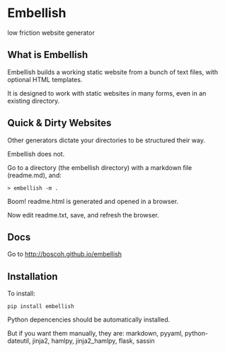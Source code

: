
# Embellish

low friction website generator


## What is Embellish

Embellish builds a working static website from a bunch of text files, with optional HTML templates.

It is designed to work with static websites in many forms, even in an existing directory. 


## Quick & Dirty Websites

Other generators dictate your directories to be structured their way.

Embellish does not.

Go to a directory (the embellish directory) with a markdown file (readme.md),  and:

    > embellish -m .

Boom! readme.html is generated and opened in a browser.

Now edit readme.txt, save, and refresh the browser.


## Docs

Go to <http://boscoh.github.io/embellish>



## Installation

To install:

    pip install embellish

Python depencencies should be automatically installed. 

But if you want them manually, they are: markdown, pyyaml, python-dateutil, jinja2, hamlpy, jinja2_hamlpy, flask, sassin

